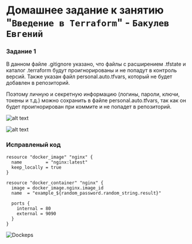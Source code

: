 # Домашнее задание к занятию "`Введение в Terraform`" - `Бакулев Евгений`

### Задание 1

В данном файле .gitignore указано, что файлы с расширением .tfstate и каталог .terraform будут проигнорированы и не попадут в контроль версий. Также указан файл personal.auto.tfvars, который не будет добавлен в репозиторий.

Поэтому личную и секретную информацию (логины, пароли, ключи, токены и т.д.) можно сохранить в файле personal.auto.tfvars, так как он будет проигнорирован при коммите и не попадет в репозиторий.


![alt text](<Скриншот 10.11.24_18.14.58.png>)

![alt text](<Скриншот 10.11.24_18.14.58.png>)


### Исправленый код
```
resource "docker_image" "nginx" {
  name         = "nginx:latest"
  keep_locally = true
}

resource "docker_container" "nginx" {
  image = docker_image.nginx.image_id
  name  = "example_${random_password.random_string.result}"

  ports {
    internal = 80
    external = 9090
  }
}

```

![Dockeps](<Скриншот 10.11.24_18.14.58.png>)


